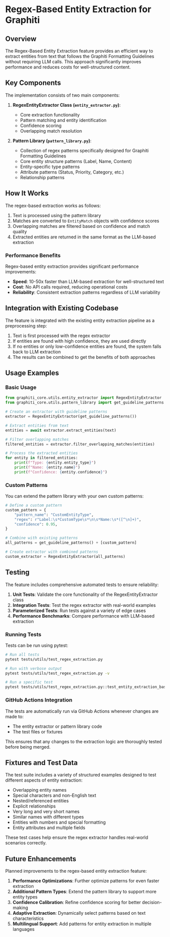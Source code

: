 # Regex-Based Entity Extraction for Graphiti

## Overview

The Regex-Based Entity Extraction feature provides an efficient way to extract entities from text that follows the Graphiti Formatting Guidelines without requiring LLM calls. This approach significantly improves performance and reduces costs for well-structured content.

## Key Components

The implementation consists of two main components:

1. **RegexEntityExtractor Class (`entity_extractor.py`)**:
   - Core extraction functionality
   - Pattern matching and entity identification
   - Confidence scoring
   - Overlapping match resolution

2. **Pattern Library (`pattern_library.py`)**:
   - Collection of regex patterns specifically designed for Graphiti Formatting Guidelines
   - Core entity structure patterns (Label, Name, Content)
   - Entity-specific type patterns
   - Attribute patterns (Status, Priority, Category, etc.)
   - Relationship patterns

## How It Works

The regex-based extraction works as follows:

1. Text is processed using the pattern library
2. Matches are converted to `EntityMatch` objects with confidence scores
3. Overlapping matches are filtered based on confidence and match quality
4. Extracted entities are returned in the same format as the LLM-based extraction

### Performance Benefits

Regex-based entity extraction provides significant performance improvements:

- **Speed**: 10-50x faster than LLM-based extraction for well-structured text
- **Cost**: No API calls required, reducing operational costs
- **Reliability**: Consistent extraction patterns regardless of LLM variability

## Integration with Existing Codebase

The feature is integrated with the existing entity extraction pipeline as a preprocessing step:

1. Text is first processed with the regex extractor
2. If entities are found with high confidence, they are used directly
3. If no entities or only low-confidence entities are found, the system falls back to LLM extraction
4. The results can be combined to get the benefits of both approaches

## Usage Examples

### Basic Usage

```python
from graphiti_core.utils.entity_extractor import RegexEntityExtractor
from graphiti_core.utils.pattern_library import get_guideline_patterns

# Create an extractor with guideline patterns
extractor = RegexEntityExtractor(get_guideline_patterns())

# Extract entities from text
entities = await extractor.extract_entities(text)

# Filter overlapping matches
filtered_entities = extractor.filter_overlapping_matches(entities)

# Process the extracted entities
for entity in filtered_entities:
    print(f"Type: {entity.entity_type}")
    print(f"Name: {entity.name}")
    print(f"Confidence: {entity.confidence}")
```

### Custom Patterns

You can extend the pattern library with your own custom patterns:

```python
# Define a custom pattern
custom_pattern = {
    "pattern_name": "CustomEntityType",
    "regex": r"Label:\s*CustomType\s*\n\s*Name:\s*([^\n]+)",
    "confidence": 0.95,
}

# Combine with existing patterns
all_patterns = get_guideline_patterns() + [custom_pattern]

# Create extractor with combined patterns
custom_extractor = RegexEntityExtractor(all_patterns)
```

## Testing

The feature includes comprehensive automated tests to ensure reliability:

1. **Unit Tests**: Validate the core functionality of the RegexEntityExtractor class
2. **Integration Tests**: Test the regex extractor with real-world examples
3. **Parameterized Tests**: Run tests against a variety of edge cases
4. **Performance Benchmarks**: Compare performance with LLM-based extraction

### Running Tests

Tests can be run using pytest:

```bash
# Run all tests
pytest tests/utils/test_regex_extraction.py

# Run with verbose output
pytest tests/utils/test_regex_extraction.py -v

# Run a specific test
pytest tests/utils/test_regex_extraction.py::test_entity_extraction_basic
```

### GitHub Actions Integration

The tests are automatically run via GitHub Actions whenever changes are made to:
- The entity extractor or pattern library code
- The test files or fixtures

This ensures that any changes to the extraction logic are thoroughly tested before being merged.

## Fixtures and Test Data

The test suite includes a variety of structured examples designed to test different aspects of entity extraction:

- Overlapping entity names
- Special characters and non-English text
- Nested/referenced entities
- Explicit relationships
- Very long and very short names
- Similar names with different types
- Entities with numbers and special formatting
- Entity attributes and multiple fields

These test cases help ensure the regex extractor handles real-world scenarios correctly.

## Future Enhancements

Planned improvements to the regex-based entity extraction feature:

1. **Performance Optimizations**: Further optimize patterns for even faster extraction
2. **Additional Pattern Types**: Extend the pattern library to support more entity types
3. **Confidence Calibration**: Refine confidence scoring for better decision-making
4. **Adaptive Extraction**: Dynamically select patterns based on text characteristics
5. **Multilingual Support**: Add patterns for entity extraction in multiple languages 